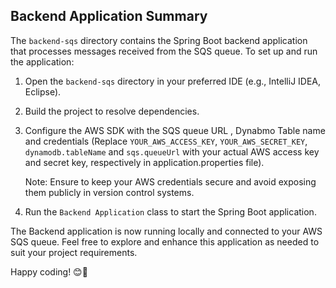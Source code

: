 ## Backend Application Summary

The `backend-sqs` directory contains the Spring Boot backend application that processes messages received from the SQS queue. To set up and run the application:

1. Open the `backend-sqs` directory in your preferred IDE (e.g., IntelliJ IDEA, Eclipse).
2. Build the project to resolve dependencies.
3. Configure the AWS SDK with the SQS queue URL , Dynabmo Table name and credentials (Replace `YOUR_AWS_ACCESS_KEY`, `YOUR_AWS_SECRET_KEY`, `dynamodb.tableName` and `sqs.queueUrl` with your actual AWS access key and secret key, respectively in application.properties file).

    Note: Ensure to keep your AWS credentials secure and avoid exposing them publicly in version control systems.

4. Run the `Backend Application` class to start the Spring Boot application.

The Backend application is now running locally and connected to your AWS SQS queue. Feel free to explore and enhance this application as needed to suit your project requirements.

Happy coding! 😊🚀